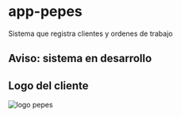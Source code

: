 # app-pepes
Sistema que registra clientes y ordenes de trabajo

## Aviso: sistema en desarrollo

## Logo del cliente
![logo pepes](https://jdario9912.github.io/imagenes/imagenes/logo-pepes.png)

